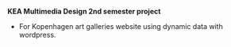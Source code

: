 **KEA Multimedia Design 2nd semester project**  
 - For Kopenhagen art galleries website using dynamic data with wordpress.